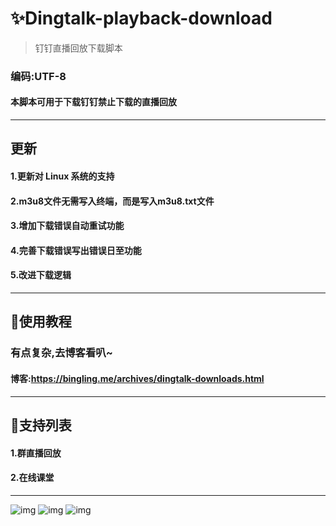 # ✨Dingtalk-playback-download
> 钉钉直播回放下载脚本
### 编码:UTF-8
#### 本脚本可用于下载钉钉禁止下载的直播回放

***

## 更新
#### 1.更新对 Linux 系统的支持
#### 2.m3u8文件无需写入终端，而是写入m3u8.txt文件
#### 3.增加下载错误自动重试功能
#### 4.完善下载错误写出错误日至功能
#### 5.改进下载逻辑

***

## 🎇使用教程
### 有点复杂,去博客看叭~
#### 博客:https://bingling.me/archives/dingtalk-downloads.html

***

## 🎇支持列表
#### 1.群直播回放
#### 2.在线课堂

***


![img](https://cdn.jsdelivr.net/gh/linglaoda/imgs@master/pots/dingtalk-downloads/8_2.webp)
![img](https://cdn.jsdelivr.net/gh/linglaoda/imgs@master/pots/dingtalk-downloads/19_2.webp)
![img](https://cdn.jsdelivr.net/gh/linglaoda/imgs@master/pots/dingtalk-downloads/18_2.webp)
